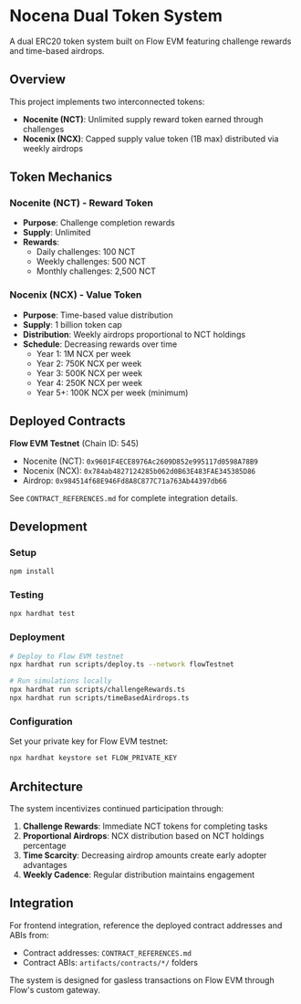 # Nocena Dual Token System

A dual ERC20 token system built on Flow EVM featuring challenge rewards and time-based airdrops.

## Overview

This project implements two interconnected tokens:

- **Nocenite (NCT)**: Unlimited supply reward token earned through challenges
- **Nocenix (NCX)**: Capped supply value token (1B max) distributed via weekly airdrops

## Token Mechanics

### Nocenite (NCT) - Reward Token
- **Purpose**: Challenge completion rewards
- **Supply**: Unlimited
- **Rewards**: 
  - Daily challenges: 100 NCT
  - Weekly challenges: 500 NCT  
  - Monthly challenges: 2,500 NCT

### Nocenix (NCX) - Value Token
- **Purpose**: Time-based value distribution
- **Supply**: 1 billion token cap
- **Distribution**: Weekly airdrops proportional to NCT holdings
- **Schedule**: Decreasing rewards over time
  - Year 1: 1M NCX per week
  - Year 2: 750K NCX per week
  - Year 3: 500K NCX per week
  - Year 4: 250K NCX per week
  - Year 5+: 100K NCX per week (minimum)

## Deployed Contracts

**Flow EVM Testnet** (Chain ID: 545)
- Nocenite (NCT): `0x9601F4ECE8976Ac2609D852e995117d0598A78B9`
- Nocenix (NCX): `0x784ab4827124285b062d0B63E483FAE345385D86`
- Airdrop: `0x984514f68E946Fd8A8C877C71a763Ab44397db66`

See `CONTRACT_REFERENCES.md` for complete integration details.

## Development

### Setup
```bash
npm install
```

### Testing
```bash
npx hardhat test
```

### Deployment
```bash
# Deploy to Flow EVM testnet
npx hardhat run scripts/deploy.ts --network flowTestnet

# Run simulations locally
npx hardhat run scripts/challengeRewards.ts
npx hardhat run scripts/timeBasedAirdrops.ts
```

### Configuration
Set your private key for Flow EVM testnet:
```bash
npx hardhat keystore set FLOW_PRIVATE_KEY
```

## Architecture

The system incentivizes continued participation through:
1. **Challenge Rewards**: Immediate NCT tokens for completing tasks
2. **Proportional Airdrops**: NCX distribution based on NCT holdings percentage
3. **Time Scarcity**: Decreasing airdrop amounts create early adopter advantages
4. **Weekly Cadence**: Regular distribution maintains engagement

## Integration

For frontend integration, reference the deployed contract addresses and ABIs from:
- Contract addresses: `CONTRACT_REFERENCES.md`
- Contract ABIs: `artifacts/contracts/*/` folders

The system is designed for gasless transactions on Flow EVM through Flow's custom gateway.
